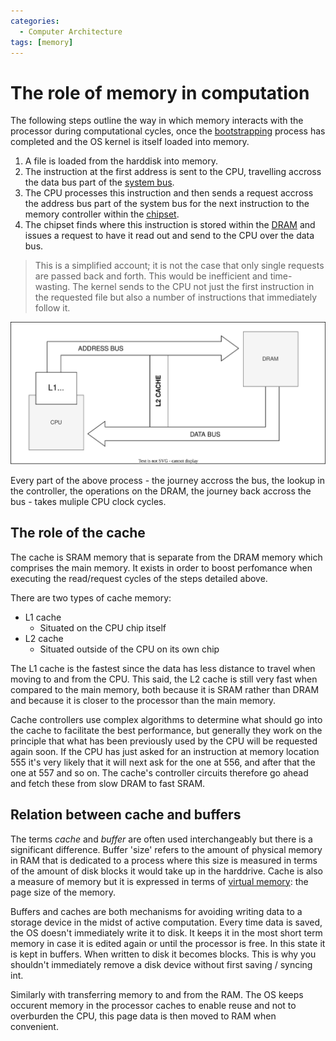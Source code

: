 ```yaml
---
categories:
  - Computer Architecture
tags: [memory]
---
```


# The role of memory in computation

The following steps outline the way in which memory interacts with the processor during computational cycles, once the [bootstrapping](/Operating_Systems/Boot_process.md) process has completed and the OS kernel is itself loaded into memory.

1. A file is loaded from the harddisk into memory.
2. The instruction at the first address is sent to the CPU, travelling accross the data bus part of the [system bus](/Hardware/Bus.md#system-bus).
3. The CPU processes this instruction and then sends a request accross the address bus part of the system bus for the next instruction to the memory controller within the [chipset](/Hardware/Chipset_and_controllers.md).
4. The chipset finds where this instruction is stored within the [DRAM](/Hardware/Memory/RAM_types.md#dram) and issues a request to have it read out and send to the CPU over the data bus.

> This is a simplified account; it is not the case that only single requests are passed back and forth. This would be inefficient and time-wasting. The kernel sends to the CPU not just the first instruction in the requested file but also a number of instructions that immediately follow it.

![](/img/memory-flow.svg)

Every part of the above process - the journey accross the bus, the lookup in the controller, the operations on the DRAM, the journey back accross the bus - takes muliple CPU clock cycles.

## The role of the cache

The cache is SRAM memory that is separate from the DRAM memory which comprises the main memory. It exists in order to boost perfomance when executing the read/request cycles of the steps detailed above.

There are two types of cache memory:

- L1 cache
  - Situated on the CPU chip itself
- L2 cache
  - Situated outside of the CPU on its own chip

The L1 cache is the fastest since the data has less distance to travel when moving to and from the CPU. This said, the L2 cache is still very fast when compared to the main memory, both because it is SRAM rather than DRAM and because it is closer to the processor than the main memory.

Cache controllers use complex algorithms to determine what should go into the cache to facilitate the best performance, but generally they work on the principle that what has been previously used by the CPU will be requested again soon. If the CPU has just asked for an instruction at memory location 555 it's very likely that it will next ask for the one at 556, and after that the one at 557 and so on. The cache's controller circuits therefore go ahead and fetch these from slow DRAM to fast SRAM.

## Relation between cache and buffers

The terms _cache_ and _buffer_ are often used interchangeably but there is a significant difference. Buffer 'size' refers to the amount of physical memory in RAM that is dedicated to a process where this size is measured in terms of the amount of disk blocks it would take up in the harddrive. Cache is also a measure of memory but it is expressed in terms of [virtual memory](/Operating_Systems/Virtual_memory_and_the_MMU.md): the page size of the memory.

Buffers and caches are both mechanisms for avoiding writing data to a storage device in the midst of active computation. Every time data is saved, the OS doesn't immediately write it to disk. It keeps it in the most short term memory in case it is edited again or until the processor is free. In this state it is kept in buffers. When written to disk it becomes blocks. This is why you shouldn't immediately remove a disk device without first saving / syncing int.

Similarly with transferring memory to and from the RAM. The OS keeps occurent memory in the processor caches to enable reuse and not to overburden the CPU, this page data is then moved to RAM when convenient.
